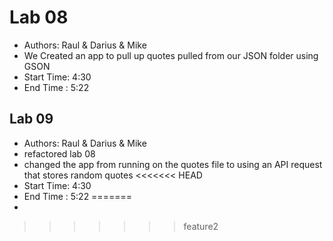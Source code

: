 # Lab 08
- Authors: Raul & Darius & Mike
- We Created an app to pull up quotes pulled from our JSON folder using GSON
- Start Time: 4:30
- End Time : 5:22

## Lab 09
- Authors: Raul & Darius & Mike
- refactored lab 08
- changed the app from running on the quotes file to using an API request that stores random quotes
<<<<<<< HEAD
- Start Time: 4:30
- End Time : 5:22
=======
- 
>>>>>>> feature2
